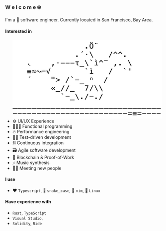 ### W e l c o m e ❄️

I'm a 🏴 software engineer. Currently located in San Francisco, Bay Area.

#### Interested in

<img align="right" src="/horse_ascii.gif" />

- ⚙️ UI/UX Experience
- 👨🏻‍💻 Functional programming
- 🔥 Performance engineering
- 🤹🏻 Test-driven development
- ⛓ Continuous integration
- 🗃 Agile software development
- 💎 Blockchain & Proof-of-Work
- 🎶 Music synthesis
- 👋🏻 Meeting new people

#### I use
- ❤️ `Typescript`, 🐍 `snake_case`, 📝 `vim`, 🐧 `Linux`

#### Have experience with
- `Rust`, `TypeScript`
- `Visual Studio`,
- `Solidity`, `Ride`

[ascii-link]:      /horse_ascii.gif
